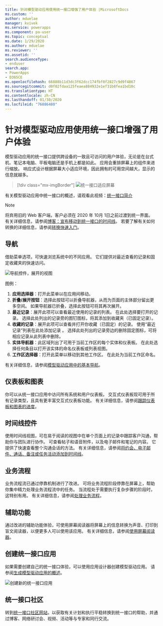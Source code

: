 ```yaml
---
title: 针对模型驱动应用使用统一接口增强了用户体验 |MicrosoftDocs
ms.custom: ''
author: mduelae
manager: kvivek
ms.service: powerapps
ms.component: pa-user
ms.topic: conceptual
ms.date: 1/29/2020
ms.author: mduelae
ms.reviewer: ''
ms.assetid: ''
search.audienceType:
- enduser
search.app:
- PowerApps
- D365CE
ms.openlocfilehash: 66888b11d3dc3f62dcc174fbf0f2827c9d9f4867
ms.sourcegitcommit: d0f02fdaa125feaea884932e1ef31b8fea1bd10c
ms.translationtype: HT
ms.contentlocale: zh-CN
ms.lasthandoff: 01/30/2020
ms.locfileid: "76886480"
---
```

# <a name="enhanced-user-experience-with-the-unified-interface-for-model-driven-apps"></a>针对模型驱动应用使用统一接口增强了用户体验 

模型驱动应用的统一接口提供跨设备的一致且可访问的用户体验，无论是在台式机、笔记本电脑、平板电脑还是手机上都是如此。 应用会重排屏幕上的组件来进行缩放。 响应式设计根据屏幕大小适应环境，因此拥有的可用空间越大，显示的信息就越多。

> [!div class="mx-imgBorder"]
> ![统一接口适应屏幕](media/Reflow.png "统一接口适应屏幕")

有关模型驱动应用中统一接口的概述，请观看此视频：[统一接口简介](https://www.youtube.com/watch?v=_VPOi_Iq6ko)

> [!NOTE]
> 将弃用旧的 Web 客户端，客户必须在 2020 年 10月 1日之前过渡到统一界面。 有关详细信息，请参阅[博客：宣布移动到统一接口的时间线](https://cloudblogs.microsoft.com/dynamics365/it/2019/09/10/announcing-the-timeline-to-move-to-unified-interface/)。 若要了解有关如何转换的详细信息，请参阅[转换快速入门](https://docs.microsoft.com/powerapps/maker/model-driven-apps/transition-web-app)。

## <a name="navigation"></a>导航

借助菜单选项，可快速浏览系统中的不同应用。 它们提供对最近查看的记录和固定收藏夹的快速访问。

![导航控件，展开的视图](media/nav-expanded.png "导航控件，展开的视图")

图例：

1. **应用选择器**：打开此菜单以在应用间移动。
1. **折叠/展开按钮**：选择此按钮可以折叠导航器，从而为页面的主体部分留出更多空间。 如果导航器已折叠，选择此按钮可将其再次展开。
1. **最近记录**：展开此项可以查看最近使用的记录的列表。 在此处选择要打开的记录。 选择此处列出的记录旁的图钉图标，将其添加到收藏夹（已固定记录）。
1. **收藏的记录**：展开此项可以查看并打开你收藏（已固定）的记录。 使用“最近记录”列表在此处添加记录  。 选择此处列出的记录旁边的删除固定图标，可将相应记录从此列表中删除。
1. **实体导航器**：此区域列出了可用于当前工作区的每个实体和仪表板。 在此处选择任何条目以打开该实体的命名仪表板或列表视图。
1. **工作区选择器**：打开此菜单以移动到其他工作区。 在此处为当前工作区命名。

有关详细信息，请参阅[模型驱动应用中的基本导航](navigation.md)。

## <a name="dashboards-and-charts"></a>仪表板和图表
你可以从统一接口应用中访问所有系统和用户仪表板。 交互式仪表板现可用于所有记录类型，且具有更丰富交互式仪表板功能。 有关详细信息，请参阅[跟踪仪表板和图表的进度](track-your-progress-with-dashboard-and-charts.md)。

## <a name="timeline-control"></a>时间线控件 
使用时间线视图，可在易于阅读的视图中在单个页面上的记录中跟踪客户沟通，帮助你与团队进行协作。 可查看帖子和语音附件，以及电子邮件和笔记的内容。 它提供了快速查看整个沟通会话的方法。 有关详细信息，请参阅[将约会、电子邮件、通话、备注或任务活动添加到时间线](add-activities.md)。

## <a name="business-process"></a>业务流程 
业务流程流已通过停靠机制进行了改进。 可将业务流程阶段停靠在屏幕上，帮助你集中精力处理业务流程流中的任务。 当流程处于需要执行复杂步骤的阶段时，这特别有用。 有关详细信息，请参阅[处理业务流程](work-with-business-processes.md)。

## <a name="accessibility"></a>辅助功能
通过改进的辅助功能体验，可使用屏幕阅读器将屏幕上的信息转换为声音、打印到盲文阅读器，以便更多人可以使用该应用。 有关详细信息，请参阅[使用屏幕阅读器](screen-reader.md)。

## <a name="create-a-unified-interface-app"></a>创建统一接口应用
如果需要创建自己的统一接口体验，可以使用应用设计器创建模型驱动应用。 请参阅[生成模型驱动应用的概述](https://docs.microsoft.com/powerapps/maker/model-driven-apps/model-driven-app-overview)。

![创建新的统一接口应用](media/uci-model-driven-app.png "创建新的统一接口应用")

## <a name="unified-interface-community"></a>统一接口社区

转到[统一接口社区网站](https://community.dynamics.com/365/unified-interface/)，以获取有关计划和执行平稳转换到统一接口的帮助，并通过博客、网络研讨会、视频、活动等与专家和同行交流。
